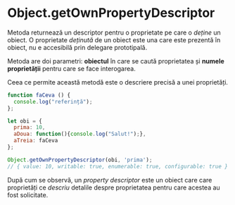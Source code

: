 # Object.getOwnPropertyDescriptor

Metoda returnează un descriptor pentru o proprietate pe care o *deține* un obiect. O proprietate *deținută* de un obiect este una care este prezentă în obiect, nu e accesibilă prin delegare prototipală.

Metoda are doi parametri: **obiectul** în care se caută proprietatea și **numele proprietății** pentru care se face interogarea.

Ceea ce permite această metodă este o descriere precisă a unei proprietăți.

```javascript
function faCeva () {
  console.log("referință");
};

let obi = {
  prima: 10,
  aDoua: function(){console.log("Salut!");},
  aTreia: faCeva
};

Object.getOwnPropertyDescriptor(obi, 'prima');
// { value: 10, writable: true, enumerable: true, configurable: true }
```

După cum se observă, un *property descriptor* este un obiect care care proprietăți ce *descriu* detalile despre proprietatea pentru care acestea au fost solicitate.

